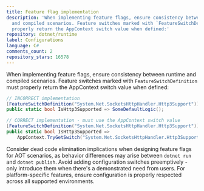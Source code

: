 ```yaml
---
title: Feature flag implementation
description: 'When implementing feature flags, ensure consistency between runtime
  and compiled scenarios. Feature switches marked with `FeatureSwitchDefinition` must
  properly return the AppContext switch value when defined:'
repository: dotnet/runtime
label: Configurations
language: C#
comments_count: 2
repository_stars: 16578
---
```


When implementing feature flags, ensure consistency between runtime and compiled scenarios. Feature switches marked with `FeatureSwitchDefinition` must properly return the AppContext switch value when defined:

```csharp
// INCORRECT implementation
[FeatureSwitchDefinition("System.Net.SocketsHttpHandler.Http3Support")]
public static bool IsHttp3Supported => SomeDefaultLogic();

// CORRECT implementation - must use the AppContext switch value
[FeatureSwitchDefinition("System.Net.SocketsHttpHandler.Http3Support")]
public static bool IsHttp3Supported => 
    AppContext.TryGetSwitch("System.Net.SocketsHttpHandler.Http3Support", out var ret) ? ret : SomeDefaultLogic();
```

Consider dead code elimination implications when designing feature flags for AOT scenarios, as behavior differences may arise between `dotnet run` and `dotnet publish`. Avoid adding configuration switches preemptively - only introduce them when there's a demonstrated need from users. For platform-specific features, ensure configuration is properly respected across all supported environments.
